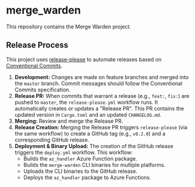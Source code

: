 # merge_warden

This repository contains the Merge Warden project.

## Release Process

This project uses [release-please](https://github.com/googleapis/release-please) to automate
releases based on [Conventional Commits](https://www.conventionalcommits.org/).

1. **Development:** Changes are made on feature branches and merged into the `master` branch.
    Commit messages should follow the Conventional Commits specification.
2. **Release PR:** When commits that warrant a release (e.g., `feat:`, `fix:`) are pushed to
    `master`, the `release-please.yml` workflow runs. It automatically creates or updates a
    "Release PR". This PR contains the updated version in `Cargo.toml` and an updated
    `CHANGELOG.md`.
3. **Merging:** Review and merge the Release PR.
4. **Release Creation:** Merging the Release PR triggers `release-please` (via the same workflow)
    to create a GitHub tag (e.g., `v0.2.0`) and a corresponding GitHub release.
5. **Deployment & Binary Upload:** The creation of the GitHub release triggers the `deploy.yml`
    workflow. This workflow:
    * Builds the `az_handler` Azure Function package.
    * Builds the `merge-warden` CLI binaries for multiple platforms.
    * Uploads the CLI binaries to the GitHub release.
    * Deploys the `az_handler` package to Azure Functions.
